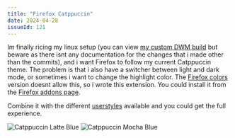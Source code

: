 ```yaml
---
title: "Firefox Catppuccin"
date: 2024-04-28
issueId: 121
---
```


Im finally ricing my linux setup (you can view [my custom DWM build](https://github.com/pudymody/dwm) but beware as there isnt any documentation for the changes that i made other than the commits), and i want Firefox to follow my current Catppuccin theme. The problem is that i also have a switcher between light and dark mode, or sometimes i want to change the highlight color. The [Firefox colors](https://github.com/catppuccin/firefox) version doesnt allow this, so i wrote this extension. You could install it from the [Firefox addons page](https://addons.mozilla.org/en-US/firefox/addon/catppuccin-selector/).

Combine it with the different [userstyles](https://github.com/catppuccin/userstyles) available and you could get the full experience.

![Catppuccin Latte Blue](/static/imgs/firefox-catppuccin/latte-blue.jpg)
![Catppuccin Mocha Blue](/static/imgs/firefox-catppuccin/mocha-blue.jpg)
